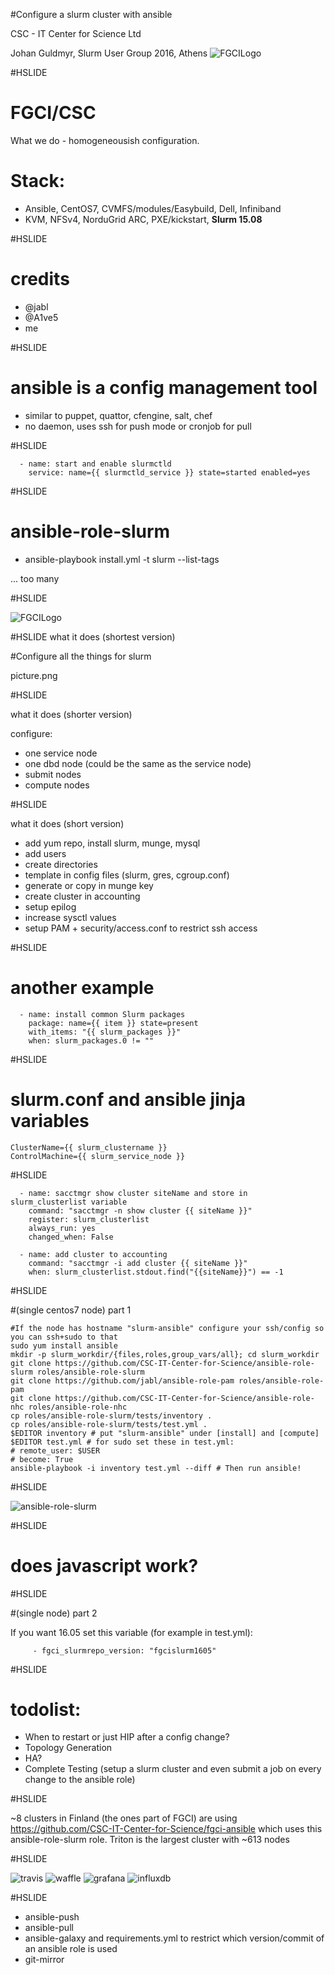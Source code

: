 #Configure a slurm cluster with ansible

CSC - IT Center for Science Ltd

Johan Guldmyr, Slurm User Group 2016, Athens
![FGCILogo](images/FGCI-logo.jpg)

#HSLIDE

# FGCI/CSC

What we do - homogeneousish configuration. 

# Stack:

 - Ansible, CentOS7, CVMFS/modules/Easybuild, Dell, Infiniband
 - KVM, NFSv4, NorduGrid ARC, PXE/kickstart, **Slurm 15.08**

#HSLIDE

# credits

 - @jabl
 - @A1ve5
 - me

#HSLIDE

# ansible is a config management tool

 - similar to puppet, quattor, cfengine, salt, chef
 - no daemon, uses ssh for push mode or cronjob for pull

#HSLIDE

~~~~
  - name: start and enable slurmctld
    service: name={{ slurmctld_service }} state=started enabled=yes
~~~~

#HSLIDE

# ansible-role-slurm

 - ansible-playbook install.yml -t slurm --list-tags

... too many

#HSLIDE

![FGCILogo](images/slurm-list-tasks.gif)

#HSLIDE
what it does (shortest version)

#Configure all the things for slurm

picture.png

#HSLIDE

what it does (shorter version)

configure:
 - one service node
 - one dbd node (could be the same as the service node)
 - submit nodes
 - compute nodes

#HSLIDE

what it does (short version)

 - add yum repo, install slurm, munge, mysql
 - add users
 - create directories
 - template in config files (slurm, gres, cgroup.conf)
 - generate or copy in munge key
 - create cluster in accounting
 - setup epilog
 - increase sysctl values
 - setup PAM + security/access.conf to restrict ssh access

#HSLIDE

# another example

~~~~
  - name: install common Slurm packages
    package: name={{ item }} state=present
    with_items: "{{ slurm_packages }}"
    when: slurm_packages.0 != ""

~~~~

#HSLIDE

# slurm.conf and ansible jinja variables

~~~~
ClusterName={{ slurm_clustername }}
ControlMachine={{ slurm_service_node }}
~~~~

#HSLIDE

~~~~
  - name: sacctmgr show cluster siteName and store in slurm_clusterlist variable
    command: "sacctmgr -n show cluster {{ siteName }}"
    register: slurm_clusterlist
    always_run: yes
    changed_when: False

  - name: add cluster to accounting
    command: "sacctmgr -i add cluster {{ siteName }}"
    when: slurm_clusterlist.stdout.find("{{siteName}}") == -1
~~~~

#HSLIDE

#(single centos7 node) part 1
~~~~
#If the node has hostname "slurm-ansible" configure your ssh/config so you can ssh+sudo to that
sudo yum install ansible
mkdir -p slurm_workdir/{files,roles,group_vars/all}; cd slurm_workdir
git clone https://github.com/CSC-IT-Center-for-Science/ansible-role-slurm roles/ansible-role-slurm
git clone https://github.com/jabl/ansible-role-pam roles/ansible-role-pam
git clone https://github.com/CSC-IT-Center-for-Science/ansible-role-nhc roles/ansible-role-nhc
cp roles/ansible-role-slurm/tests/inventory .
cp roles/ansible-role-slurm/tests/test.yml .
$EDITOR inventory # put "slurm-ansible" under [install] and [compute]
$EDITOR test.yml # for sudo set these in test.yml:
# remote_user: $USER
# become: True 
ansible-playbook -i inventory test.yml --diff # Then run ansible!
~~~~

#HSLIDE

![ansible-role-slurm](images/ansible_role_slurm_1.gif)

#HSLIDE

# does javascript work?
<script type="text/javascript" src="https://asciinema.org/a/c79uf7x7xagj83dcnwj2csz2s.js" id="asciicast-c79uf7x7xagj83dcnwj2csz2s" async></script>

#HSLIDE

#(single node) part 2

If you want 16.05 set this variable (for example in test.yml):

~~~~
     - fgci_slurmrepo_version: "fgcislurm1605"
~~~~

#HSLIDE

# todolist:
 - When to restart or just HIP after a config change?
 - Topology Generation
 - HA?
 - Complete Testing (setup a slurm cluster and even submit a job on every change to the ansible role)

#HSLIDE

~8 clusters in Finland (the ones part of FGCI) are using https://github.com/CSC-IT-Center-for-Science/fgci-ansible which uses this ansible-role-slurm role. 
Triton is the largest cluster with ~613 nodes

#HSLIDE

![travis](images/TravisCI-Full-Color-7f5db09495c8b09c21cb678c4de18d21.png) 
![waffle](images/waffle_github.png) ![grafana](images/grafana_logo_new_transparent.png)
![influxdb](images/illustration_influxdb.svg) 

#HSLIDE

 - ansible-push
 - ansible-pull
 - ansible-galaxy and requirements.yml to restrict which version/commit of an ansible role is used
 - git-mirror
